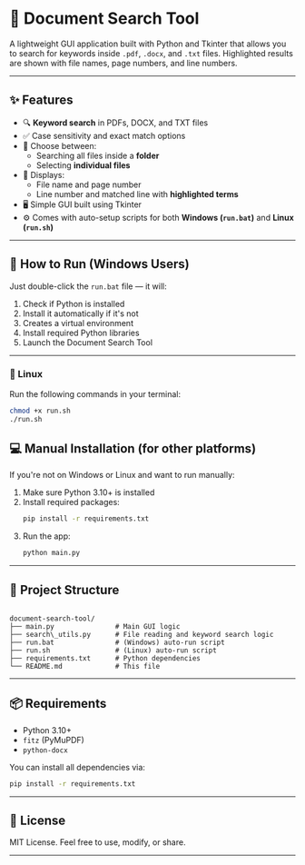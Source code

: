 # 📄 Document Search Tool

A lightweight GUI application built with Python and Tkinter that allows you to search for keywords inside `.pdf`, `.docx`, and `.txt` files. Highlighted results are shown with file names, page numbers, and line numbers.

---

## ✨ Features

- 🔍 **Keyword search** in PDFs, DOCX, and TXT files
- ✅ Case sensitivity and exact match options
- 📄 Choose between:
  - Searching all files inside a **folder**
  - Selecting **individual files**
- 📌 Displays:
  - File name and page number
  - Line number and matched line with **highlighted terms**
- 🖥️ Simple GUI built using Tkinter
- ⚙️ Comes with auto-setup scripts for both **Windows (`run.bat`)** and **Linux (`run.sh`)**

---

## 🚀 How to Run (Windows Users)

Just double-click the `run.bat` file — it will:

1. Check if Python is installed
2. Install it automatically if it's not
3. Creates a virtual environment
4. Install required Python libraries
5. Launch the Document Search Tool

---


### 🐧 Linux

Run the following commands in your terminal:

```bash
chmod +x run.sh
./run.sh
```

## 💻 Manual Installation (for other platforms)

If you're not on Windows or Linux and want to run manually:

1. Make sure Python 3.10+ is installed
2. Install required packages:
    ```bash
    pip install -r requirements.txt
    ```
3. Run the app:
    ```bash
    python main.py
    ```

---

## 📁 Project Structure

````

document-search-tool/
├── main.py               # Main GUI logic
├── search\_utils.py      # File reading and keyword search logic
├── run.bat               # (Windows) auto-run script
├── run.sh                # (Linux) auto-run script
├── requirements.txt      # Python dependencies
└── README.md             # This file

````

---

## 📦 Requirements

- Python 3.10+
- `fitz` (PyMuPDF)
- `python-docx`

You can install all dependencies via:

```bash
pip install -r requirements.txt
````

---

## 🔐 License

MIT License. Feel free to use, modify, or share.

---

```

